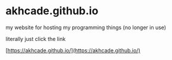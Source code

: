 # akhcade.github.io
my website for hosting my programming things (no longer in use)

literally just click the link

[https://akhcade.github.io/](https://akhcade.github.io/)
